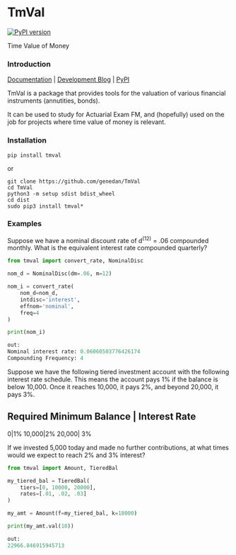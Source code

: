 # TmVal
[![PyPI version](https://badge.fury.io/py/tmval.svg)](https://badge.fury.io/py/tmval)

Time Value of Money

### Introduction
[Documentation](https://genedan.com/tmval/docs) | [Development Blog](https://genedan.com) | [PyPI](https://pypi.org/project/tmval/)

TmVal is a package that provides tools for the valuation of various financial instruments (annutities, bonds).

It can be used to study for Actuarial Exam FM, and (hopefully) used on the job for projects where time value of money is relevant.

### Installation

```
pip install tmval
```

or

```
git clone https://github.com/genedan/TmVal
cd TmVal
python3 -m setup sdist bdist_wheel
cd dist
sudo pip3 install tmval*
```

### Examples

Suppose we have a nominal discount rate of d<sup>(12)</sup> = .06 compounded monthly. What is the equivalent interest rate compounded quarterly?

```python
from tmval import convert_rate, NominalDisc

nom_d = NominalDisc(dm=.06, m=12)

nom_i = convert_rate(
    nom_d=nom_d, 
    intdisc='interest', 
    effnom='nominal', 
    freq=4
)

print(nom_i)

out:
Nominal interest rate: 0.06060503776426174
Compounding Frequency: 4
```

Suppose we have the following tiered investment account with the following interest rate schedule. This means the account pays 1% if the balance is below 10,000. Once it reaches 10,000, it pays 2%, and beyond 20,000, it pays 3%.

Required Minimum Balance | Interest Rate 
------------------------------------------
0|1%
10,000|2%
20,000| 3%
 
If we invested 5,000 today and made no further contributions, at what times would we expect to reach 2% and 3% interest?

```python
from tmval import Amount, TieredBal

my_tiered_bal = TieredBal(
    tiers=[0, 10000, 20000],
    rates=[.01, .02, .03]
)

my_amt = Amount(f=my_tiered_bal, k=18000)

print(my_amt.val(10))

out:
22966.846915945713
```